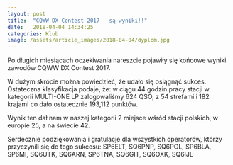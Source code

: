 ```yaml
---
layout: post
title:  "CQWW DX Contest 2017 - są wyniki!!"
date:   2018-04-04 14:34:25
categories: Klub
image: /assets/article_images/2018-04-04/dyplom.jpg
---
```


Po długich miesiącach oczekiwania nareszcie pojawiły się końcowe wyniki zawodów CQWW DX Contest 2017.

W dużym skrócie można powiedzieć, że udało się osiągnąć sukces. Ostateczna klasyfikacja podaje, że: w ciągu 44 godzin
pracy stacji w kategorii MULTI-ONE LP zalogowaliśmy 624 QSO, z 54 strefami i 182 krajami co dało ostatecznie 193,112
punktów.

Wynik ten dał nam w naszej kategorii 2 miejsce wśród stacji polskich, w europie 25, a na świecie 42.

Serdecznie podziękowania i gratulacje dla wszystkich operatorów, którzy przyczynili się do tego sukcesu: SP6ELT, SQ6PNP,
SQ6POL, SP6BLA, SP6MI, SQ6UTK, SQ6ARN, SP6TNA, SQ6GIT, SQ6OXK, SQ6IJL
